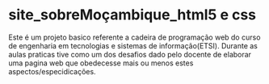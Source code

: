 # site_sobreMoçambique_html5 e css
Este é um projeto basico referente a cadeira de programação web do curso de engenharia em tecnologias e sistemas de informação(ETSI).
Durante as aulas praticas tive como um dos desafios dado pelo docente de elaborar uma pagina web que obedecesse mais ou menos estes aspectos/especidicações. 

